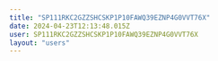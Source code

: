 ```yaml
---
title: "SP111RKC2GZZSHCSKP1P10FAWQ39EZNP4G0VVT76X"
date: 2024-04-23T12:13:48.015Z
user: SP111RKC2GZZSHCSKP1P10FAWQ39EZNP4G0VVT76X
layout: "users"
---
```

    